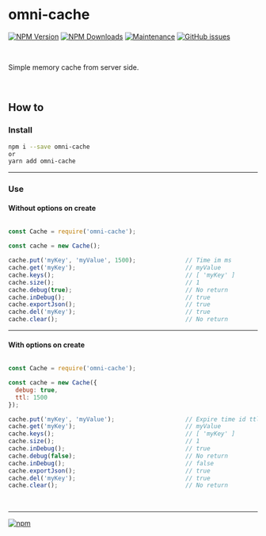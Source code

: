 # omni-cache

[![NPM Version][npm-image]][npm-url]
[![NPM Downloads][downloads-image]][downloads-url]
[![Maintenance][maintenance-img]][maintenance-url]
[![GitHub issues][issues-open-image]][issues-open-url]

<br>

Simple memory cache from server side.

<br>

## How to

### Install

``` sh
npm i --save omni-cache
or
yarn add omni-cache
```

<hr>

### Use

#### Without options on create

``` javascript

const Cache = require('omni-cache');

const cache = new Cache();

cache.put('myKey', 'myValue', 1500);              // Time im ms
cache.get('myKey');                               // myValue
cache.keys();                                     // [ 'myKey' ]
cache.size();                                     // 1
cache.debug(true);                                // No return
cache.inDebug();                                  // true
cache.exportJson();                               // true
cache.del('myKey');                               // true
cache.clear();                                    // No return

```
<hr>

#### With options on create

``` javascript

const Cache = require('omni-cache');

const cache = new Cache({
  debug: true,
  ttl: 1500
});

cache.put('myKey', 'myValue');                    // Expire time id ttl by default
cache.get('myKey');                               // myValue
cache.keys();                                     // [ 'myKey' ]
cache.size();                                     // 1
cache.inDebug();                                  // true
cache.debug(false);                               // No return
cache.inDebug();                                  // false
cache.exportJson();                               // true
cache.del('myKey');                               // true
cache.clear();                                    // No return

```

<br>
<hr>

[![npm](https://img.shields.io/npm/l/express.svg)](https://github.com/AndreOneti/omni-cache/blob/master/LICENSE)

[npm-image]: https://img.shields.io/npm/v/omni-cache.svg
[npm-url]: https://npmjs.org/package/omni-cache
[downloads-image]: https://img.shields.io/npm/dm/omni-cache.svg
[downloads-url]: https://npmjs.org/package/omni-cache
[maintenance-img]: https://img.shields.io/badge/Maintained%3F-yes-green.svg
[maintenance-url]: https://github.com/AndreOneti/omni-cache
[issues-open-image]: https://img.shields.io/github/issues/AndreOneti/omni-cache.svg
[issues-open-url]: https://github.com/AndreOneti/omni-cache/issues?q=is%3Aopen+is%3Aissue

